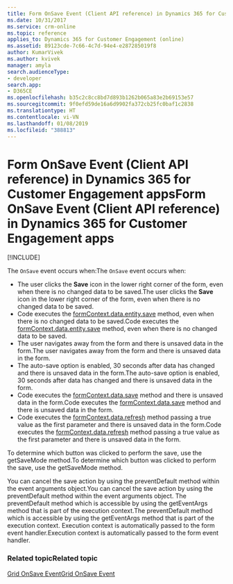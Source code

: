 ```yaml
---
title: Form OnSave Event (Client API reference) in Dynamics 365 for Customer Engagement apps | MicrosoftDocs
ms.date: 10/31/2017
ms.service: crm-online
ms.topic: reference
applies_to: Dynamics 365 for Customer Engagement (online)
ms.assetid: 89123cde-7c66-4c7d-94e4-e287285019f8
author: KumarVivek
ms.author: kvivek
manager: amyla
search.audienceType:
- developer
search.app:
- D365CE
ms.openlocfilehash: b35c2c8cc8bd7d893b1262b065a83e2b69153e57
ms.sourcegitcommit: 9f0efd59de16a6d9902fa372cb25fc0baf1c2838
ms.translationtype: HT
ms.contentlocale: vi-VN
ms.lasthandoff: 01/08/2019
ms.locfileid: "388813"
---
```

# <a name="form-onsave-event-client-api-reference-in-dynamics-365-for-customer-engagement-apps"></a><span data-ttu-id="006af-102">Form OnSave Event (Client API reference) in Dynamics 365 for Customer Engagement apps</span><span class="sxs-lookup"><span data-stu-id="006af-102">Form OnSave Event (Client API reference) in Dynamics 365 for Customer Engagement apps</span></span>

[!INCLUDE[](../../../../includes/cc_applies_to_update_9_0_0.md)]

<span data-ttu-id="006af-103">The `OnSave` event occurs when:</span><span class="sxs-lookup"><span data-stu-id="006af-103">The `OnSave` event occurs when:</span></span>
- <span data-ttu-id="006af-104">The user clicks the **Save** icon in the lower right corner of the form, even when there is no changed data to be saved.</span><span class="sxs-lookup"><span data-stu-id="006af-104">The user clicks the **Save** icon in the lower right corner of the form, even when there is no changed data to be saved.</span></span>
- <span data-ttu-id="006af-105">Code executes the [formContext.data.entity.save](../formContext-data-entity/save.md) method, even when there is no changed data to be saved.</span><span class="sxs-lookup"><span data-stu-id="006af-105">Code executes the [formContext.data.entity.save](../formContext-data-entity/save.md) method, even when there is no changed data to be saved.</span></span>
- <span data-ttu-id="006af-106">The user navigates away from the form and there is unsaved data in the form.</span><span class="sxs-lookup"><span data-stu-id="006af-106">The user navigates away from the form and there is unsaved data in the form.</span></span>
- <span data-ttu-id="006af-107">The auto-save option is enabled, 30 seconds after data has changed and there is unsaved data in the form.</span><span class="sxs-lookup"><span data-stu-id="006af-107">The auto-save option is enabled, 30 seconds after data has changed and there is unsaved data in the form.</span></span>
- <span data-ttu-id="006af-108">Code executes the [formContext.data.save](../formContext-data/save.md) method and there is unsaved data in the form.</span><span class="sxs-lookup"><span data-stu-id="006af-108">Code executes the [formContext.data.save](../formContext-data/save.md) method and there is unsaved data in the form.</span></span>
- <span data-ttu-id="006af-109">Code executes the [formContext.data.refresh](../formContext-data/refresh.md) method passing a true value as the first parameter and there is unsaved data in the form.</span><span class="sxs-lookup"><span data-stu-id="006af-109">Code executes the [formContext.data.refresh](../formContext-data/refresh.md) method passing a true value as the first parameter and there is unsaved data in the form.</span></span>

<span data-ttu-id="006af-110">To determine which button was clicked to perform the save, use the getSaveMode method.</span><span class="sxs-lookup"><span data-stu-id="006af-110">To determine which button was clicked to perform the save, use the getSaveMode method.</span></span>

<span data-ttu-id="006af-111">You can cancel the save action by using the preventDefault method within the event arguments object.</span><span class="sxs-lookup"><span data-stu-id="006af-111">You can cancel the save action by using the preventDefault method within the event arguments object.</span></span> <span data-ttu-id="006af-112">The preventDefault method which is accessible by using the getEventArgs method that is part of the execution context.</span><span class="sxs-lookup"><span data-stu-id="006af-112">The preventDefault method which is accessible by using the getEventArgs method that is part of the execution context.</span></span> <span data-ttu-id="006af-113">Execution context is automatically passed to the form event handler.</span><span class="sxs-lookup"><span data-stu-id="006af-113">Execution context is automatically passed to the form event handler.</span></span>

### <a name="related-topic"></a><span data-ttu-id="006af-114">Related topic</span><span class="sxs-lookup"><span data-stu-id="006af-114">Related topic</span></span>
[<span data-ttu-id="006af-115">Grid OnSave Event</span><span class="sxs-lookup"><span data-stu-id="006af-115">Grid OnSave Event</span></span>](grid-onsave.md)  